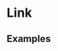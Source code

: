 # Link

## Examples

<ex-code name="ex-link-basic"/></ex-code>

<ex-code name="ex-link-more"/></ex-code>

<ex-code name="ex-link-style"/></ex-code>

<ex-code name="ex-link-to"/></ex-code>


